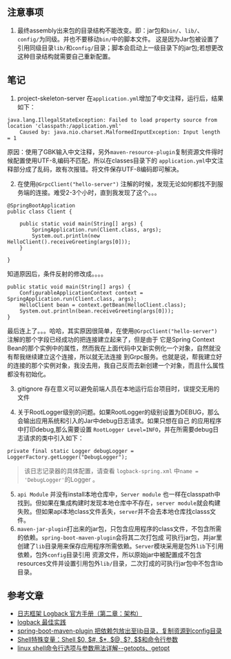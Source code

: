 ## 注意事项
1. 最终assembly出来包的目录结构不能改变。即：jar包和`bin/`、`lib/`、`config/`为同级。并也不要移动`bin/`中的脚本文件。
这是因为Jar包被设置了引用同级目录`lib/`和`config/`目录；脚本会启动上一级目录下的jar包;若想更改这种目录结构就需要自己重新配置。
## 笔记
1. project-skeleton-server 在`application.yml`增加了中文注释，运行后，结果如下：
```
java.lang.IllegalStateException: Failed to load property source from location 'classpath:/application.yml'
    Caused by: java.nio.charset.MalformedInputException: Input length = 1
```
原因：使用了GBK输入中文注释，另外`maven-resource-plugin`复制资源文件得时候配置使用UTF-8,编码不匹配，所以在classes目录下的
`application.yml`中文注释部分成了乱码，故有次报错。将文件保存UTF-8编码即可解决。

2. 在使用`@GrpcClient("hello-server")` 注解的时候，发现无论如何都找不到服务端的连接。难受2-3个小时，直到我发现了这个。。。
```
@SpringBootApplication
public class Client {

	public static void main(String[] args) {
		SpringApplication.run(Client.class, args);
		System.out.println(new HelloClient().receiveGreeting(args[0]));
	}

}

```
知道原因后，条件反射的修改成。。。。
```
public static void main(String[] args) {
    ConfigurableApplicationContext context = SpringApplication.run(Client.class, args);
    HelloClient bean = context.getBean(HelloClient.class);
    System.out.println(bean.receiveGreeting(args[0]));
}
```
最后连上了。。。哈哈，其实原因很简单，在使用`@GrpcClient("hello-server")` 注解的那个字段已经成功的把连接建立起来了，但是由于
它是Spring Context Bean的那个实例中的属性，然而我在上面代码中又新实例化一个对象，自然就没有帮我继续建立这个连接，所以就无法连接
到Grpc服务。也就是说，帮我建立好的连接的那个实例对象，我没去用，我自己反而去新创建一个对象，而且什么属性都没有初始化。

3. gitignore 存在意义可以避免前端人员在本地运行后台项目时，误提交无用的文件

4. 关于RootLogger级别的问题。如果RootLogger的级别设置为DEBUG，那么会输出应用系统和引入的Jar中debug日志请求。如果只想在自己
的应用程序中打印debug,那么需要设置 `RootLogger Level=INFO`，并在所需要debug日志请求的类中引入如下：
```
private final static Logger debugLogger = LoggerFactory.getLogger("DebugLogger");
```
> 该日志记录器的具体配置，请查看 `logback-spring.xml` 中`name = 'DebugLogger'`的Logger 。
5. `api Module` 并没有install本地仓库中，`Server module` 也一样在classpath中找到。但如果在集成构建时发现本地仓库中不存在，`server
module`就会构建失败。但如果api本地class文件丢失，`server`并不会去本地仓库找classs文件。
6. `maven-jar-plugin`打出来的jar包，只包含应用程序的class文件，不包含所需的依赖。`spring-boot-maven-plugin`会将其二次打包成
可执行jar包，并jar里创建了`lib`目录用来保存应用程序所需依赖。`Server`模块采用是包外`lib`下引用依赖，包外`config`目录引用
资源文件，所以原始jar中被配置成不包含resources文件并设置引用包外`lib/`目录，二次打成的可执行jar包中不包含lib目录。
## 参考文章
- [日志框架 Logback 官方手册（第二章：架构）](https://www.jianshu.com/p/b000126a0cda)
- [logback 最佳实践](https://www.jianshu.com/p/d648493667c0)
- [spring-boot-maven-plugin 把依赖包放出至lib目录，复制资源到config目录](https://blog.csdn.net/qq_36344441/article/details/96484790)
- [Shell特殊变量：Shell $0, $#, $*, $@, $?, $$和命令行参数](https://www.cnblogs.com/davygeek/p/5670212.html)
- [linux shell命令行选项与参数用法详解--getopts、getopt](https://www.jianshu.com/p/6393259f0a13)
